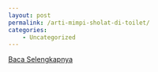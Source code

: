 ```yaml
---
layout: post
permalink: /arti-mimpi-sholat-di-toilet/
categories:
    - Uncategorized
---
```


[Baca Selengkapnya](/04)